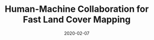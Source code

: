 ---
title: Human-Machine Collaboration for Fast Land Cover Mapping
external_link: https://arxiv.org/pdf/1906.04176.pdf
authors:
- Caleb Robinson
- Anthony Ortiz
- Kolya Malkin
- Blake Elias
- <span style="color:white">Andi Peng</span>
- Dan Morris
- Bistra Dilkina
- Nebojsa Jojic
date: "2020-02-07"
doi: ""

# Schedule page publish date (NOT publication's date).
publishDate: "2017-01-01T00:00:00Z"

# Publication type.
# Legend: 0 = Uncategorized; 1 = Conference paper; 2 = Workshop paper; 3 = Journal article;
# 4 = Preprint / Working Paper; 5 = Technical Report; 6 = Book; 7 = Book section;
# 8 = Thesis; 9 = Patent
publication_types: ["1","2"]

# Publication name and optional abbreviated publication name.
publication:
publication_short:

abstract:

# Summary. An optional shortened abstract.
summary: AAAI 2020 <span style="color:orange">(oral, top 3%)</span> <br> NeurIPS Workshop on Tackling Climate Change with Machine Learning, 2019 <br> ICLR Workshop on Tackling Climate Change with Machine Learning, 2020

tags:
#- Source Themes
- Conference
- Workshop
featured: false

links:
- name: "Project Site"
  url: http://aka.ms/landcovermapping
url_pdf: "https://arxiv.org/pdf/1906.04176.pdf"
url_code:
url_dataset: ''
url_poster: 'poster.pdf'
url_project: ''
url_slides: 'slides.pdf'
url_source: ''
url_video: ''

# Featured image
# To use, add an image named `featured.jpg/png` to your page's folder. 
image:
  caption: ""
  focal_point: ""
  preview_only: false

# Associated Projects (optional).
#   Associate this publication with one or more of your projects.
#   Simply enter your project's folder or file name without extension.
#   E.g. `internal-project` references `content/project/internal-project/index.md`.
#   Otherwise, set `projects: []`.
projects: []

# Slides (optional).
#   Associate this publication with Markdown slides.
#   Simply enter your slide deck's filename without extension.
#   E.g. `slides: "example"` references `content/slides/example/index.md`.
#   Otherwise, set `slides: ""`.
slides: ""
---